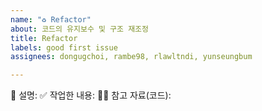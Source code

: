 ```yaml
---
name: "♻️ Refactor"
about: 코드의 유지보수 및 구조 재조정
title: Refactor
labels: good first issue
assignees: dongugchoi, rambe98, rlawltndi, yunseungbum

---
```


📄 설명: 
✅ 작업한 내용: 
🙋🏻 참고 자료(코드):
